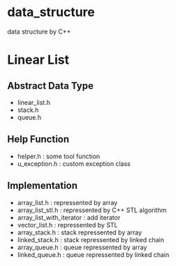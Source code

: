 # data_structure
data structure by C++

# Linear List

## Abstract Data Type

- linear_list.h
- stack.h
- queue.h

## Help Function

- helper.h : some tool function
- u_exception.h : custom exception class

## Implementation

- array_list.h : repressented by array
- array_list_stl.h : repressented by C++ STL algorithm
- array_list_with_iterator : add iterator
- vector_list.h : repressented by STL <vector> 
- array_stack.h : stack repressented by array
- linked_stack.h : stack repressented by linked chain
- array_queue.h : queue repressented by array
- linked_queue.h : queue repressented by linked chain
